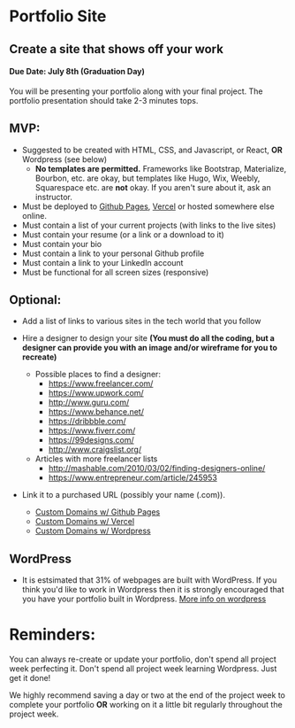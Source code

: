 # Portfolio Site

## Create a site that shows off your work
#### Due Date: July 8th (Graduation Day)

You will be presenting your portfolio along with your final project. The portfolio presentation should take 2-3 minutes tops.

## MVP:
- Suggested to be created with HTML, CSS, and Javascript, or React, **OR** Wordpress (see below)
  - **No templates are permitted.** Frameworks like Bootstrap, Materialize, Bourbon, etc. are okay, but templates like Hugo, Wix, Weebly, Squarespace etc. are **not** okay. If you aren't sure about it, ask an instructor.
- Must be deployed to [Github Pages](https://pages.github.com/), [Vercel](https://vercel.com/docs/v2/git-integrations) or hosted somewhere else online.
- Must contain a list of your current projects (with links to the live sites)
- Must contain your resume (or a link or a download to it)
- Must contain your bio
- Must contain a link to your personal Github profile
- Must contain a link to your LinkedIn account
- Must be functional for all screen sizes (responsive)

## Optional:
- Add a list of links to various sites in the tech world that you follow
- Hire a designer to design your site **(You must do all the coding, but a designer can provide you with an image and/or wireframe for you to recreate)**
  - Possible places to find a designer:
    - https://www.freelancer.com/
    - https://www.upwork.com/
    - http://www.guru.com/
    - https://www.behance.net/
    - https://dribbble.com/
    - https://www.fiverr.com/
    - https://99designs.com/
    - http://www.craigslist.org/
  - Articles with more freelancer lists
    - http://mashable.com/2010/03/02/finding-designers-online/
    - https://www.entrepreneur.com/article/245953
    </details>

-  Link it to a purchased URL (possibly your name (.com)).
    - [Custom Domains w/ Github Pages](https://www.namecheap.com/support/knowledgebase/article.aspx/9645/2208/how-do-i-link-my-domain-to-github-pages)
    - [Custom Domains w/ Vercel](https://vercel.com/docs/v2/custom-domains)
    - [Custom Domains w/ Wordpress](https://en.support.wordpress.com/move-domain/#transfer-domain-registration-to-another-registrar)



## WordPress
- It is estsimated that 31% of webpages are built with WordPress. If you think you'd like to work in Wordpress then it is strongly encouraged that you have your portfolio built in Wordpress. [More info on wordpress](https://wordpress.com/)

# Reminders:
You can always re-create or update your portfolio, don't spend all project week perfecting it. Don't spend all project week learning Wordpress. Just get it done! 

We highly recommend saving a day or two at the end of the project week to complete your portfolio **OR** working on it a little bit regularly throughout the project week.
